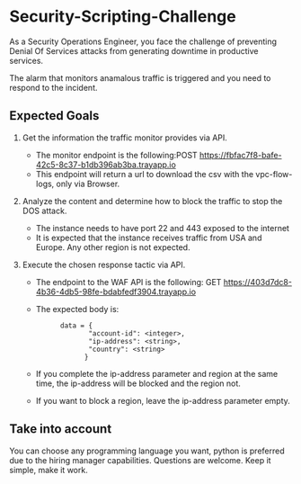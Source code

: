# Security-Scripting-Challenge

As a Security Operations Engineer, you face the challenge of preventing Denial Of Services attacks from generating downtime in productive services. 

The alarm that monitors anamalous traffic is triggered and you need to respond to the incident. 


## Expected Goals

1. Get the information the traffic monitor provides via API.
   - The monitor endpoint is the following:POST https://fbfac7f8-bafe-42c5-8c37-b1db396ab3ba.trayapp.io 
   - This endpoint will return a url to download the csv with the vpc-flow-logs, only via Browser.

3. Analyze the content and determine how to block the traffic to stop the DOS attack.
   - The instance needs to have port 22 and 443 exposed to the internet
   - It is expected that the instance receives traffic from USA and Europe. Any other region is not expected.  
  
4. Execute the chosen response tactic via API.
   - The endpoint to the WAF API is the following: GET https://403d7dc8-4b36-4db5-98fe-bdabfedf3904.trayapp.io
   - The expected body is:
     
      ```
            data = {
                   "account-id": <integer>,
                   "ip-address": <string>,
                   "country": <string>
                  }
       ```
   
   - If you complete the ip-address parameter and region at the same time, the ip-address will be blocked and the region not. 
   - If you want to block a region, leave the ip-address parameter empty.

## Take into account
You can choose any programming language you want, python is preferred due to the hiring manager capabilities. 
Questions are welcome. 
Keep it simple, make it work. 


